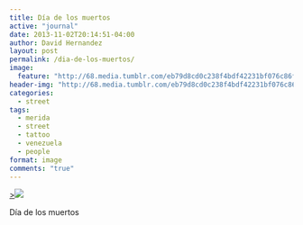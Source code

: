 ```yaml
---
title: Día de los muertos
active: "journal"
date: 2013-11-02T20:14:51-04:00
author: David Hernandez
layout: post
permalink: /dia-de-los-muertos/
image:
  feature: "http://68.media.tumblr.com/eb79d8cd0c238f4bdf42231bf076c86f/tumblr_mvnk8rPeIC1qzqummo1_1280.jpg"
header-img: "http://68.media.tumblr.com/eb79d8cd0c238f4bdf42231bf076c86f/tumblr_mvnk8rPeIC1qzqummo1_1280.jpg"
categories:
  - street
tags:
  - merida
  - street
  - tattoo
  - venezuela
  - people
format: image
comments: "true"
---
```

<a href="http://68.media.tumblr.com/eb79d8cd0c238f4bdf42231bf076c86f/tumblr_mvnk8rPeIC1qzqummo1_1280.jpg" class="popup"  title="Día de los muertos" data-caption="© 2013 by David Hernández">><img src="http://68.media.tumblr.com/eb79d8cd0c238f4bdf42231bf076c86f/tumblr_mvnk8rPeIC1qzqummo1_1280.jpg"></a>

Día de los muertos
